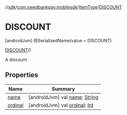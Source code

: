 //[sdk](../../../../index.md)/[com.swedbankpay.mobilesdk](../../index.md)/[ItemType](../index.md)/[DISCOUNT](index.md)



# DISCOUNT  
 [androidJvm] @SerializedName(value = DISCOUNT)  
  
[DISCOUNT](index.md)()  


A discount

   


## Properties  
  
|  Name |  Summary | 
|---|---|
| <a name="com.swedbankpay.mobilesdk/ItemType.DISCOUNT/name/#/PointingToDeclaration/"></a>[name](name.md)| <a name="com.swedbankpay.mobilesdk/ItemType.DISCOUNT/name/#/PointingToDeclaration/"></a> [androidJvm] val [name](name.md): [String](https://kotlinlang.org/api/latest/jvm/stdlib/kotlin/-string/index.html)   <br>|
| <a name="com.swedbankpay.mobilesdk/ItemType.DISCOUNT/ordinal/#/PointingToDeclaration/"></a>[ordinal](ordinal.md)| <a name="com.swedbankpay.mobilesdk/ItemType.DISCOUNT/ordinal/#/PointingToDeclaration/"></a> [androidJvm] val [ordinal](ordinal.md): [Int](https://kotlinlang.org/api/latest/jvm/stdlib/kotlin/-int/index.html)   <br>|


